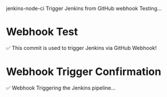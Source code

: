 jenkins-node-ci
Trigger Jenkins from GitHub webhook
Testing...
# Webhook Test

✅ This commit is used to trigger Jenkins via GitHub Webhook!

# Webhook Trigger Confirmation

✅ Webhook Triggering the Jenkins pipeline...


